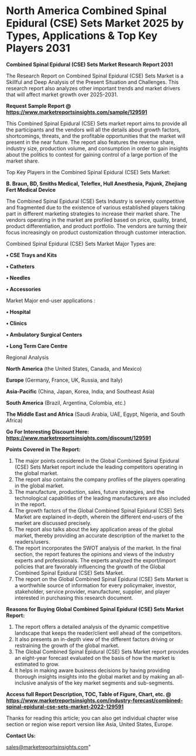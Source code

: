 # North America Combined Spinal Epidural (CSE) Sets Market 2025 by Types, Applications & Top Key Players 2031

<strong>Combined Spinal Epidural (CSE) Sets Market Research Report 2031</strong>

The Research Report on Combined Spinal Epidural (CSE) Sets Market is a Skillful and Deep Analysis of the Present Situation and Challenges. This research report also analyzes other important trends and market drivers that will affect market growth over 2025-2031.

<strong>Request Sample Report @ <a href=https://www.marketreportsinsights.com/sample/129591>https://www.marketreportsinsights.com/sample/129591</a></strong>

This Combined Spinal Epidural (CSE) Sets market report aims to provide all the participants and the vendors will all the details about growth factors, shortcomings, threats, and the profitable opportunities that the market will present in the near future. The report also features the revenue share, industry size, production volume, and consumption in order to gain insights about the politics to contest for gaining control of a large portion of the market share.

Top Key Players in the Combined Spinal Epidural (CSE) Sets Market:

<strong>B. Braun, BD, Smiths Medical, Teleflex, Hull Anesthesia, Pajunk, Zhejiang Fert Medical Device</strong>

The Combined Spinal Epidural (CSE) Sets Industry is severely competitive and fragmented due to the existence of various established players taking part in different marketing strategies to increase their market share. The vendors operating in the market are profiled based on price, quality, brand, product differentiation, and product portfolio. The vendors are turning their focus increasingly on product customization through customer interaction.

Combined Spinal Epidural (CSE) Sets Market Major Types are:

<strong>• CSE Trays and Kits

• Catheters

• Needles

• Accessories</strong>

Market Major end-user applications :

<strong>• Hospital

• Clinics

• Ambulatory Surgical Centers

• Long Term Care Centre</strong>

Regional Analysis

</u><strong><b>North America</b></strong> (the United States, Canada, and Mexico)

<strong><b>Europe </b></strong>(Germany, France, UK, Russia, and Italy)

<strong><b>Asia-Pacific</b></strong> (China, Japan, Korea, India, and Southeast Asia)

<strong><b>South America</b></strong> (Brazil, Argentina, Colombia, etc.)

<strong><b>The Middle East and Africa</b></strong> (Saudi Arabia, UAE, Egypt, Nigeria, and South Africa)

<strong>Go For Interesting Discount Here: <a href=https://www.marketreportsinsights.com/discount/129591>https://www.marketreportsinsights.com/discount/129591</a></strong>

<strong>Points Covered in The Report:</strong>
<ol>
  <li>The major points considered in the Global Combined Spinal Epidural (CSE) Sets Market report include the leading competitors operating in the global market.</li>
  <li>The report also contains the company profiles of the players operating in the global market.</li>
  <li>The manufacture, production, sales, future strategies, and the technological capabilities of the leading manufacturers are also included in the report.</li>
  <li>The growth factors of the Global Combined Spinal Epidural (CSE) Sets Market are explained in-depth, wherein the different end-users of the market are discussed precisely.</li>
  <li>The report also talks about the key application areas of the global market, thereby providing an accurate description of the market to the readers/users.</li>
  <li>The report incorporates the SWOT analysis of the market. In the final section, the report features the opinions and views of the industry experts and professionals. The experts analyzed the export/import policies that are favorably influencing the growth of the Global Combined Spinal Epidural (CSE) Sets Market.</li>
  <li>The report on the Global Combined Spinal Epidural (CSE) Sets Market is a worthwhile source of information for every policymaker, investor, stakeholder, service provider, manufacturer, supplier, and player interested in purchasing this research document.</li>
</ol>
<strong>Reasons for Buying Global Combined Spinal Epidural (CSE) Sets Market Report:</strong>

<ol>
  <li>The report offers a detailed analysis of the dynamic competitive landscape that keeps the reader/client well ahead of the competitors.</li>
  <li>It also presents an in-depth view of the different factors driving or restraining the growth of the global market.</li>
  <li>The Global Combined Spinal Epidural (CSE) Sets Market report provides an eight-year forecast evaluated on the basis of how the market is estimated to grow.</li>
  <li>It helps in making aware business decisions by having providing thorough insights insights into the global market and by making an all-inclusive analysis of the key market segments and sub-segments.</li>
</ol>
<strong>Access full Report Description, TOC, Table of Figure, Chart, etc. @ <a href=https://www.marketreportsinsights.com/industry-forecast/combined-spinal-epidural-cse-sets-market-2022-129591>https://www.marketreportsinsights.com/industry-forecast/combined-spinal-epidural-cse-sets-market-2022-129591</a></strong>


Thanks for reading this article; you can also get individual chapter wise section or region wise report version like Asia, United States, Europe.

<strong>Contact Us:</strong>

sales@marketreportsinsights.com"
